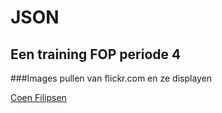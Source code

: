 # JSON
## Een training FOP periode 4

###Images pullen van flickr.com en ze displayen


[Coen Filipsen](https://twitter.com/Coenieee)
